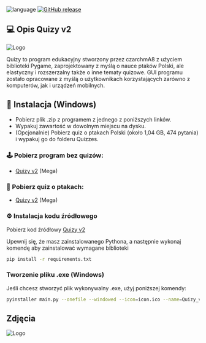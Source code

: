 ![language](https://img.shields.io/badge/language-python-239120)
[![GitHub release](https://img.shields.io/github/v/release/czarchmA8/Quizy_v2-pygame)](#)

## 💻 Opis Quizy v2
![Logo](https://)

Quizy to program edukacyjny stworzony przez czarchmA8 z użyciem biblioteki Pygame, zaprojektowany z myślą o nauce ptaków Polski, ale elastyczny i rozszerzalny także o inne tematy quizowe. GUI programu zostało opracowane z myślą o użytkownikach korzystających zarówno z komputerów, jak i urządzeń mobilnych.

## 📲 Instalacja (Windows)

 - Pobierz plik .zip z programem z jednego z poniższych linków. 
 - Wypakuj zawartość w dowolnym miejscu na dysku. 
 - (Opcjonalnie) Pobierz quiz o ptakach Polski (około 1,04 GB, 474 pytania) i wypakuj go do folderu Quizzes.

### 🕹️ Pobierz program bez quizów:
 - [Quizy v2](https://) (Mega)

### 🦅 Pobierz quiz o ptakach:
 - [Quizy v2](https://) (Mega)

### ⚙️ Instalacja kodu źródłowego

Pobierz kod źródłowy [Quizy v2](https://github.com/czarchmA8/Quizy_v2-pygame/archive/refs/heads/master.zip)

Upewnij się, że masz zainstalowanego Pythona, a następnie wykonaj komendę aby zainstalować wymagane biblioteki
```bash
pip install -r requirements.txt
```
### Tworzenie pliku .exe (Windows)
Jeśli chcesz stworzyć plik wykonywalny .exe, użyj poniższej komendy:
```bash
pyinstaller main.py --onefile --windowed --icon=icon.ico --name=Quizy_v2 
```

## Zdjęcia

![Logo](https://)
